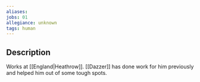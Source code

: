 ```yaml
---
aliases:
jobs: 01 
allegiance: unknown
tags: human
---
```


## Description
Works at [[England|Heathrow]]. [[Dazzer]] has done work for him previously and helped him out of some tough spots.
